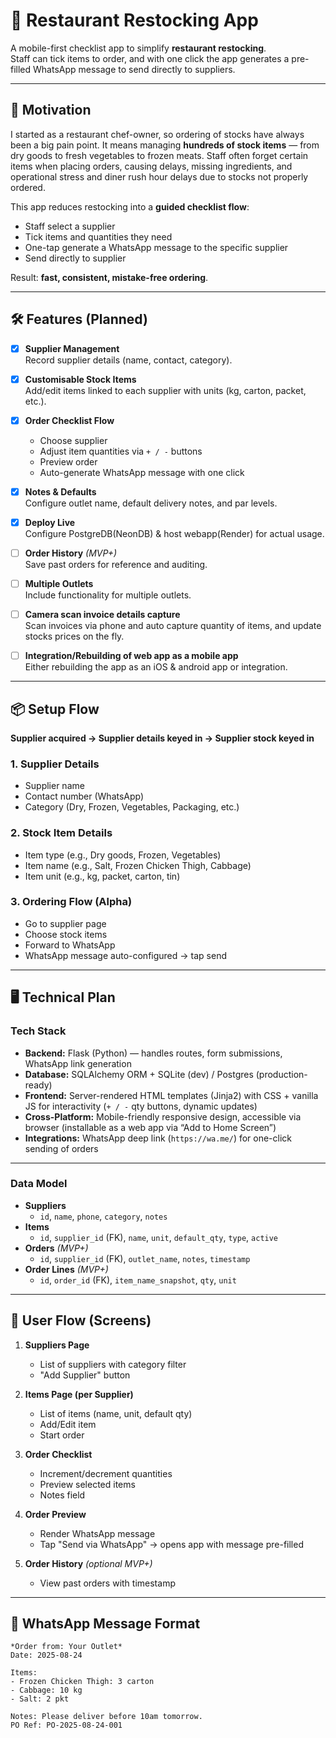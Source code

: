 # 🍴 Restaurant Restocking App

A mobile-first checklist app to simplify **restaurant restocking**.  
Staff can tick items to order, and with one click the app generates a pre-filled WhatsApp message to send directly to suppliers.  

---

## 🚀 Motivation

I started as a restaurant chef-owner, so ordering of stocks have always been a big pain point.
It means managing **hundreds of stock items** — from dry goods to fresh vegetables to frozen meats. Staff often forget certain items when placing orders, causing delays, missing ingredients, and operational stress and diner rush hour delays due to stocks not properly ordered.

This app reduces restocking into a **guided checklist flow**:
- Staff select a supplier
- Tick items and quantities they need
- One-tap generate a WhatsApp message to the specific supplier
- Send directly to supplier  

Result: **fast, consistent, mistake-free ordering**.

---

## 🛠️ Features (Planned)

- [x] **Supplier Management**  
  Record supplier details (name, contact, category).

- [x] **Customisable Stock Items**  
  Add/edit items linked to each supplier with units (kg, carton, packet, etc.).

- [x] **Order Checklist Flow**  
  - Choose supplier  
  - Adjust item quantities via `+ / -` buttons  
  - Preview order  
  - Auto-generate WhatsApp message with one click  

- [x] **Notes & Defaults**  
  Configure outlet name, default delivery notes, and par levels.

- [x] **Deploy Live**  
  Configure PostgreDB(NeonDB) & host webapp(Render) for actual usage.

- [ ] **Order History** *(MVP+)*  
  Save past orders for reference and auditing.

- [ ] **Multiple Outlets**   
Include functionality for multiple outlets.

- [ ] **Camera scan invoice details capture**  
  Scan invoices via phone and auto capture quantity of items, and update stocks prices on the fly.

- [ ] **Integration/Rebuilding of web app as a mobile app**  
  Either rebuilding the app as an iOS & android app or integration.

---

## 📦 Setup Flow

**Supplier acquired → Supplier details keyed in → Supplier stock keyed in**

### 1. Supplier Details
- Supplier name  
- Contact number (WhatsApp)  
- Category (Dry, Frozen, Vegetables, Packaging, etc.)  

### 2. Stock Item Details
- Item type (e.g., Dry goods, Frozen, Vegetables)  
- Item name (e.g., Salt, Frozen Chicken Thigh, Cabbage)  
- Item unit (e.g., kg, packet, carton, tin)  

### 3. Ordering Flow (Alpha)
- Go to supplier page  
- Choose stock items  
- Forward to WhatsApp  
- WhatsApp message auto-configured → tap send  

---

## 🖥️ Technical Plan

### Tech Stack
- **Backend:** Flask (Python) — handles routes, form submissions, WhatsApp link generation  
- **Database:** SQLAlchemy ORM + SQLite (dev) / Postgres (production-ready)  
- **Frontend:** Server-rendered HTML templates (Jinja2) with CSS + vanilla JS for interactivity (`+ / -` qty buttons, dynamic updates)  
- **Cross-Platform:** Mobile-friendly responsive design, accessible via browser (installable as a web app via “Add to Home Screen”)  
- **Integrations:** WhatsApp deep link (`https://wa.me/`) for one-click sending of orders

---

### Data Model
- **Suppliers**  
  - `id`, `name`, `phone`, `category`, `notes`  
- **Items**  
  - `id`, `supplier_id` (FK), `name`, `unit`, `default_qty`, `type`, `active`  
- **Orders** *(MVP+)*  
  - `id`, `supplier_id` (FK), `outlet_name`, `notes`, `timestamp`  
- **Order Lines** *(MVP+)*  
  - `id`, `order_id` (FK), `item_name_snapshot`, `qty`, `unit`  

---

## 📲 User Flow (Screens)

1. **Suppliers Page**
   - List of suppliers with category filter  
   - "Add Supplier" button  

2. **Items Page (per Supplier)**
   - List of items (name, unit, default qty)  
   - Add/Edit item  
   - Start order  

3. **Order Checklist**
   - Increment/decrement quantities  
   - Preview selected items  
   - Notes field  

4. **Order Preview**
   - Render WhatsApp message  
   - Tap "Send via WhatsApp" → opens app with message pre-filled  

5. **Order History** *(optional MVP+)*  
   - View past orders with timestamp  

---

## 📄 WhatsApp Message Format

```text
*Order from: Your Outlet*
Date: 2025-08-24

Items:
- Frozen Chicken Thigh: 3 carton
- Cabbage: 10 kg
- Salt: 2 pkt

Notes: Please deliver before 10am tomorrow.
PO Ref: PO-2025-08-24-001
